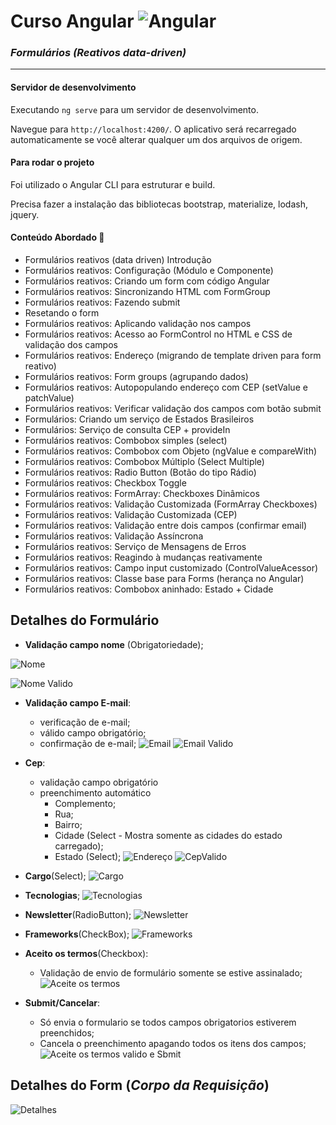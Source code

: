 # Curso Angular ![Angular](https://cdn-images-1.medium.com/max/45/1*nbJ41jD1-r2Oe6FsLjKaOg@2x.png)


### _Formulários (Reativos data-driven)_

----------

#### Servidor de desenvolvimento

Executando `ng serve` para um servidor de desenvolvimento.

Navegue para `http://localhost:4200/`. O aplicativo será recarregado automaticamente se você alterar qualquer um dos arquivos de origem.

#### Para rodar o projeto

Foi utilizado o Angular CLI para estruturar e build.

Precisa fazer a instalação das bibliotecas bootstrap, materialize, lodash, jquery.

#### Conteúdo Abordado 📃

-   Formulários reativos (data driven) Introdução
-   Formulários reativos: Configuração (Módulo e Componente)
-   Formulários reativos: Criando um form com código Angular    
-   Formulários reativos: Sincronizando HTML com FormGroup    
-   Formulários reativos: Fazendo submit    
-   Resetando o form    
-   Formulários reativos: Aplicando validação nos campos    
-   Formulários reativos: Acesso ao FormControl no HTML e CSS de validação dos campos    
-   Formulários reativos: Endereço (migrando de template driven para form reativo)    
-   Formulários reativos: Form groups (agrupando dados)    
-   Formulários reativos: Autopopulando endereço com CEP (setValue e patchValue)    
-   Formulários reativos: Verificar validação dos campos com botão submit    
-   Formulários: Criando um serviço de Estados Brasileiros    
-   Formulários: Serviço de consulta CEP + provideIn    
-   Formulários reativos: Combobox simples (select)    
-   Formulários reativos: Combobox com Objeto (ngValue e compareWith)    
-   Formulários reativos: Combobox Múltiplo (Select Multiple)    
-   Formulários reativos: Radio Button (Botão do tipo Rádio)    
-   Formulários reativos: Checkbox Toggle    
-   Formulários reativos: FormArray: Checkboxes Dinâmicos    
-   Formulários reativos: Validação Customizada (FormArray Checkboxes)    
-   Formulários reativos: Validação Customizada (CEP)    
-   Formulários reativos: Validação entre dois campos (confirmar email)    
-   Formulários reativos: Validação Assíncrona    
-   Formulários reativos: Serviço de Mensagens de Erros    
-   Formulários reativos: Reagindo à mudanças reativamente    
-   Formulários reativos: Campo input customizado (ControlValueAcessor)    
-   Formulários reativos: Classe base para Forms (herança no Angular)    
-   Formulários reativos: Combobox aninhado: Estado + Cidade

## Detalhes do Formulário

- **Validação campo nome** (Obrigatoriedade);

![Nome](https://user-images.githubusercontent.com/35903451/142417453-a85f4273-be16-41e9-a067-c455acc500b2.png)

![Nome Valido](https://user-images.githubusercontent.com/35903451/142417829-6fea1fc5-8861-4e96-8f45-9d4a7be95d7d.png)

- **Validação campo E-mail**: 
    - verificação de e-mail; 
    - válido campo obrigatório;
    - confirmação de e-mail; 
    ![Email](https://user-images.githubusercontent.com/35903451/142417970-18a0caef-571a-4485-9a29-a3c6a7e188a8.png)
   ![Email Valido](https://user-images.githubusercontent.com/35903451/142418010-9156176f-a3d2-4f26-a7a6-56a0df809417.png)
    
- **Cep**:   
  - validação campo obrigatório 
  - preenchimento automático
     - Complemento;
     - Rua;
     - Bairro;
     - Cidade (Select - Mostra somente as cidades do estado carregado);	
     - Estado (Select);
     ![Endereço](https://user-images.githubusercontent.com/35903451/142418058-4b90483d-92bd-43ca-a4fa-25021f3bbc67.png)
     ![CepValido](https://user-images.githubusercontent.com/35903451/142418099-14c4c42a-4576-49c2-ab69-9b740866d882.png)
  
- **Cargo**(Select);
![Cargo](https://user-images.githubusercontent.com/35903451/142418142-a61d9906-c67a-40e1-a334-00ec16731f72.png)

- **Tecnologias**;
![Tecnologias](https://user-images.githubusercontent.com/35903451/142418214-e921aebf-8752-4c91-a6c5-935e2bdaa4ad.png)

- **Newsletter**(RadioButton);
![Newsletter](https://user-images.githubusercontent.com/35903451/142418262-ee200e18-8e81-459e-a05b-7e3f7397c526.png)

- **Frameworks**(CheckBox);
![Frameworks](https://user-images.githubusercontent.com/35903451/142418379-291d5417-a526-4e03-8973-41a30885aa8b.png)

- **Aceito os termos**(Checkbox):
     - Validação de envio de formulário somente se estive assinalado;
     ![Aceite os termos](https://user-images.githubusercontent.com/35903451/142418432-bb932ec2-6f05-41ee-b3cb-1db72f005f1a.png)

- **Submit/Cancelar**:
     - Só envia o formulario se todos campos obrigatorios estiverem preenchidos;
     - Cancela o preenchimento apagando todos os itens dos campos;
     ![Aceite os termos valido e Sbmit](https://user-images.githubusercontent.com/35903451/142418920-6b754c37-44a8-459e-a917-19ef1cd5b660.png)
           
     
## Detalhes do Form (_Corpo da Requisição_)

![Detalhes](https://user-images.githubusercontent.com/35903451/142418965-b01ab241-a2f4-4cde-b122-08dba43adc31.png)
